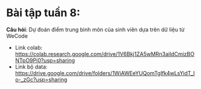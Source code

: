 # Bài tập tuần 8: 
**Câu hỏi**: Dự đoán điểm trung bình môn của sinh viên  dựa trên dữ liệu từ WeCode
 - Link colab: https://colab.research.google.com/drive/1V6Bkj1ZA5wMRn3aildCmizBONTpO9Pi0?usp=sharing
 - Link bộ data: https://drive.google.com/drive/folders/1WiAWEeYUQomTgIfk4wLsYidT_Io-_zGc?usp=sharing
